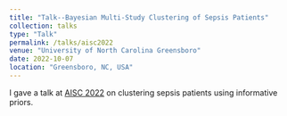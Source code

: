 ```yaml
---
title: "Talk--Bayesian Multi-Study Clustering of Sepsis Patients"
collection: talks
type: "Talk"
permalink: /talks/aisc2022
venue: "University of North Carolina Greensboro"
date: 2022-10-07
location: "Greensboro, NC, USA"
---
```


I gave a talk at [AISC 2022](https://sites.google.com/uncg.edu/aisc-2022/aisc-2022-home?authuser=0) on clustering sepsis patients using informative priors. 
